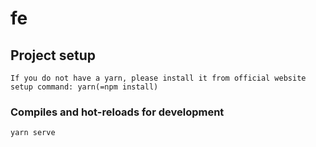 # fe

## Project setup
```
If you do not have a yarn, please install it from official website
setup command: yarn(=npm install)
```

### Compiles and hot-reloads for development
```
yarn serve
```
